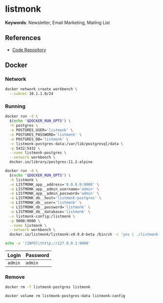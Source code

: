 # listmonk

**Keywords**: Newsletter, Email Marketing, Mailing List

## References

- [Code Repository](https://github.com/knadh/listmonk)

## Docker

### Network

```sh
docker network create workbench \
  --subnet 10.1.1.0/24
```

### Running

```sh
docker run -d \
  $(echo "$DOCKER_RUN_OPTS") \
  -h postgres \
  -e POSTGRES_USER='listmonk' \
  -e POSTGRES_PASSWORD='listmonk' \
  -e POSTGRES_DB='listmonk' \
  -v listmonk-postgres-data:/var/lib/postgresql/data \
  -p 5432:5432 \
  --name listmonk-postgres \
  --network workbench \
  docker.io/library/postgres:11.2-alpine
```

```sh
docker run -d \
  $(echo "$DOCKER_RUN_OPTS") \
  -h listmonk \
  -e LISTMONK_app__address='0.0.0.0:9000' \
  -e LISTMONK_app__admin_username='admin' \
  -e LISTMONK_app__admin_password='admin' \
  -e LISTMONK_db__host='listmonk-postgres' \
  -e LISTMONK_db__user='listmonk' \
  -e LISTMONK_db__password='listmonk' \
  -e LISTMONK_db__database='listmonk' \
  -v listmonk-config:/listmonk \
  -p 9000:9000 \
  --name listmonk \
  --network workbench \
  docker.io/listmonk/listmonk:v0.9.0-beta /bin/sh -c 'yes | ./listmonk --install && ./listmonk'
```

```sh
echo -e '[INFO]\thttp://127.0.0.1:9000'
```

| Login | Password |
| --- | --- |
| `admin` | `admin` |

### Remove

```sh
docker rm -f listmonk-postgres listmonk

docker volume rm listmonk-postgres-data listmonk-config
```
